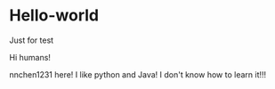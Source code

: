 # Hello-world
Just for test

Hi humans!

nnchen1231 here! I like python and Java!
I don't know how to learn it!!!
